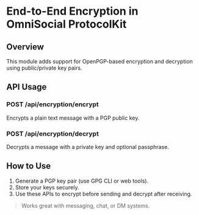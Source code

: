 # End-to-End Encryption in OmniSocial ProtocolKit

## Overview
This module adds support for OpenPGP-based encryption and decryption using public/private key pairs.

## API Usage

### POST /api/encryption/encrypt
Encrypts a plain text message with a PGP public key.

### POST /api/encryption/decrypt
Decrypts a message with a private key and optional passphrase.

## How to Use
1. Generate a PGP key pair (use GPG CLI or web tools).
2. Store your keys securely.
3. Use these APIs to encrypt before sending and decrypt after receiving.

> Works great with messaging, chat, or DM systems.
